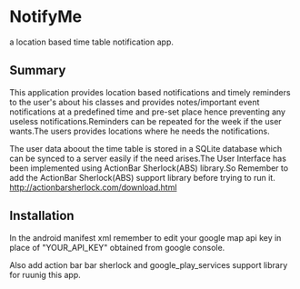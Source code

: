 # NotifyMe

a location based time table notification app.

## Summary

This application provides location based notifications and timely reminders to the user's about his classes and provides notes/important event notifications at a predefined time and pre-set place hence preventing any useless notifications.Reminders can be repeated for the week if the user wants.The users provides locations where he needs the notifications.


The user data aboout the time table is stored in a SQLite database which can be synced to a server easily if the need arises.The User Interface has been implemented using ActionBar Sherlock(ABS) library.So Remember to add the ActionBar Sherlock(ABS) support library before trying to run it. http://actionbarsherlock.com/download.html

## Installation

In the android manifest xml remember to edit your google map api key in place of "YOUR_API_KEY" obtained from google console.

Also add action bar bar sherlock and google_play_services support library for ruunig this app.

